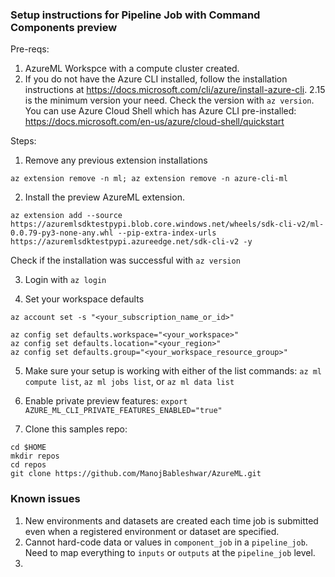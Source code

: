 ### Setup instructions for Pipeline Job with Command Components preview

Pre-reqs:
1. AzureML Workspce with a compute cluster created. 
2. If you do not have the Azure CLI installed, follow the installation instructions at https://docs.microsoft.com/cli/azure/install-azure-cli. 2.15 is the minimum version your need. Check the version with `az version`. You can use Azure Cloud Shell which has Azure CLI pre-installed: https://docs.microsoft.com/en-us/azure/cloud-shell/quickstart

Steps:

1. Remove any previous extension installations

```
az extension remove -n ml; az extension remove -n azure-cli-ml
```

2. Install the preview AzureML extension.

```
az extension add --source https://azuremlsdktestpypi.blob.core.windows.net/wheels/sdk-cli-v2/ml-0.0.79-py3-none-any.whl --pip-extra-index-urls https://azuremlsdktestpypi.azureedge.net/sdk-cli-v2 -y
```

Check if the installation was successful with `az version`

3. Login with `az login`

4. Set your workspace defaults

```
az account set -s "<your_subscription_name_or_id>"

az config set defaults.workspace="<your_workspace>"
az config set defaults.location="<your_region>"
az config set defaults.group="<your_workspace_resource_group>"
```

5. Make sure your setup is working with either of the list commands: `az ml compute list`, `az ml jobs list`, or `az ml data list`

6. Enable private preview features: `export AZURE_ML_CLI_PRIVATE_FEATURES_ENABLED="true"`

7. Clone this samples repo: 

```
cd $HOME
mkdir repos
cd repos
git clone https://github.com/ManojBableshwar/AzureML.git
```

### Known issues

1. New environments and datasets are created each time job is submitted even when a registered environment or dataset are specified. 
2. Cannot hard-code data or values in `component_job` in a `pipeline_job`. Need to map everything to `inputs` or `outputs` at the `pipeline_job` level.
3. 

